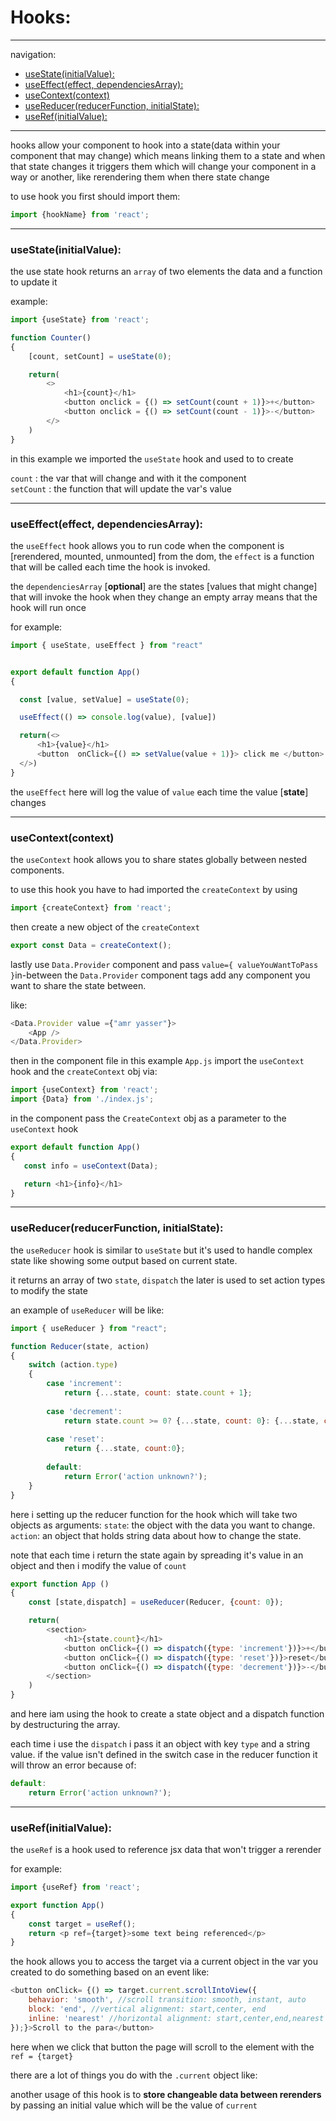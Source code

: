 # Hooks:
---

navigation:
- [useState(initialValue):](#usestateinitialvalue)
- [useEffect(effect, dependenciesArray):](#useeffecteffect-dependenciesarray)
- [useContext(context)](#usecontextcontext)
- [useReducer(reducerFunction, initialState):](#usereducerreducerfunction-initialstate)
- [useRef(initialValue):](#userefinitialvalue)


---

hooks allow your component to hook into a state(data within your component that may change) which means linking them to a state and when that state changes it triggers them which will change your component in a way or another, like rerendering them when there state change 

to use hook you first should import them:

```javascript
import {hookName} from 'react';
```

---

### useState(initialValue):

the use state hook returns an `array` of two elements the data and a function to update it

example:

```javascript
import {useState} from 'react';

function Counter()
{
    [count, setCount] = useState(0);

    return(
        <>
            <h1>{count}</h1>
            <button onclick = {() => setCount(count + 1)}>+</button>
            <button onclick = {() => setCount(count - 1)}>-</button>
        </>
    )
}
```

in this example we imported the `useState` hook and used to to create

`count` :  the var that will change and with it the component  
`setCount` :  the function that will update the var's value

---

### useEffect(effect, dependenciesArray):

the `useEffect` hook allows you to run code when the component is [rerendered, mounted, unmounted] from the dom, the `effect` is a function that will be called each time the hook is invoked.

the `dependenciesArray` [**optional**] are the states [values that 
might change] that will invoke the hook when they change
an empty array means that the hook will run once


for example:

```javascript
import { useState, useEffect } from "react"


export default function App()
{

  const [value, setValue] = useState(0);

  useEffect(() => console.log(value), [value])

  return(<>
      <h1>{value}</h1>
      <button  onClick={() => setValue(value + 1)}> click me </button>
  </>)
}
```

the `useEffect` here will log the value of `value` each time the value [**state**] changes

---

### useContext(context)

the `useContext` hook allows you to share states globally between nested components.

to use this hook you have to had imported the `createContext` by using

```javascript
import {createContext} from 'react';
```

then create a new object of the `createContext`

```javascript 
export const Data = createContext();
```

lastly use `Data.Provider` component and pass `value={ valueYouWantToPass }`in-between the `Data.Provider` component tags add any component you want to share the state between.

like:

```javascript
<Data.Provider value ={"amr yasser"}>
    <App />
</Data.Provider>
```

then in the component file in this example `App.js` import the `useContext` hook and the `createContext` obj via:

```javascript
import {useContext} from 'react';
import {Data} from './index.js';
```
in the component pass the `CreateContext` obj as a parameter to the `useContext` hook 

```javascript
export default function App()
{
   const info = useContext(Data);

   return <h1>{info}</h1>
}
```

---

### useReducer(reducerFunction, initialState):

the `useReducer` hook is similar to `useState` but it's used to handle complex state like showing some output based on current state.

it returns an array of two `state`, `dispatch` the later is used to set action types to modify the state

an example of `useReducer` will be like:

```javascript
import { useReducer } from "react";

function Reducer(state, action)
{
    switch (action.type)
    {
        case 'increment':
            return {...state, count: state.count + 1};
        
        case 'decrement':
            return state.count >= 0? {...state, count: 0}: {...state, count: state.count - 1};  
        
        case 'reset':
            return {...state, count:0};
        
        default:
            return Error('action unknown?');
    }
}
```

here i setting up the reducer function for the hook which will take two objects as arguments:
`state`: the object with the data you want to change.
`action`: an object that holds string data about how to change the state.

note that each time i return the state again by spreading it's value in an object and then i modify the value of `count` 

```javascript
export function App () 
{
    const [state,dispatch] = useReducer(Reducer, {count: 0});

    return(
        <section>
            <h1>{state.count}</h1>
            <button onClick={() => dispatch({type: 'increment'})}>+</button>
            <button onClick={() => dispatch({type: 'reset'})}>reset</button>
            <button onClick={() => dispatch({type: 'decrement'})}>-</button>
        </section>
    )
}
```
and here iam using the hook to create a state object and a dispatch function by destructuring the array.

each time i use the `dispatch` i pass it an object with key `type` and a string value. if the value isn't defined in the switch case in the reducer function it will throw an error  because of:

```javascript
default:
    return Error('action unknown?');
```

---

### useRef(initialValue):

the `useRef` is a hook used to reference jsx data that won't trigger a rerender

for example:

```javascript
import {useRef} from 'react';

export function App()
{
    const target = useRef();
    return <p ref={target}>some text being referenced</p>
}
```
the hook allows you to access the target via a current object in the var you created to do something based on an event like:

```javascript
<button onClick= {() => target.current.scrollIntoView({
    behavior: 'smooth', //scroll transition: smooth, instant, auto
    block: 'end', //vertical alignment: start,center, end
    inline: 'nearest' //horizontal alignment: start,center,end,nearest
});}>Scroll to the para</button>
```
here when we click that button the page will scroll to the element with the `ref = {target}`

there are a lot of things you do with the `.current` object like:

another usage of this hook is to **store changeable data between rerenders** by passing an initial value which will be the value of `current`
